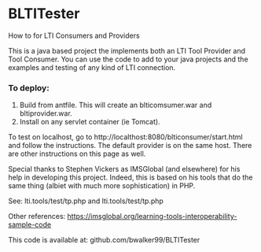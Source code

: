 # BLTITester
How to for LTI Consumers and Providers

This is a java based project the implements both an LTI Tool Provider and Tool Consumer. 
You can use the code to add to your java projects and the examples and testing of any kind of LTI connection. 

### To deploy:
1. Build from antfile. This will create an blticomsumer.war and bltiprovider.war. 
2. Install on any servlet container (ie Tomcat). 

To test on localhost, go to http://localthost:8080/blticonsumer/start.html and follow the instructions. 
The default provider is on the same host. There are other instructions on this page as well. 

Special thanks to Stephen Vickers as IMSGlobal (and elsewhere) for his help in developing this project. 
Indeed, this is based on his tools that do the same thing (albiet with much more sophistication) in PHP. 

See: lti.tools/test/tp.php and lti.tools/test/tp.php

Other references: 
https://imsglobal.org/learning-tools-interoperability-sample-code

This code is available at: github.com/bwalker99/BLTITester  
